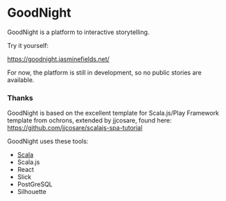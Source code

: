# GoodNight

GoodNight is a platform to interactive storytelling.

Try it yourself:

https://goodnight.jasminefields.net/

For now, the platform is still in development, so no public stories are available.

### Thanks

GoodNight is based on the excellent template for Scala.js/Play Framework template from ochrons, extended by jjcosare, found here:
https://github.com/jjcosare/scalajs-spa-tutorial

GoodNight uses these tools:

* [Scala](https://scala-lang.org)
* Scala.js
* React
* Slick
* PostGreSQL
* Silhouette

